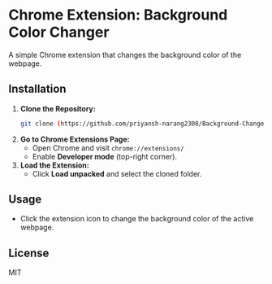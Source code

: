 # Chrome Extension: Background Color Changer

A simple Chrome extension that changes the background color of the webpage.

## Installation

1. **Clone the Repository:**
   ```sh
   git clone (https://github.com/priyansh-narang2308/Background-Change-Chrome-Extension.git)
   ```
2. **Go to Chrome Extensions Page:**
   - Open Chrome and visit `chrome://extensions/`
   - Enable **Developer mode** (top-right corner).
3. **Load the Extension:**
   - Click **Load unpacked** and select the cloned folder.

## Usage
- Click the extension icon to change the background color of the active webpage.

## License
MIT
